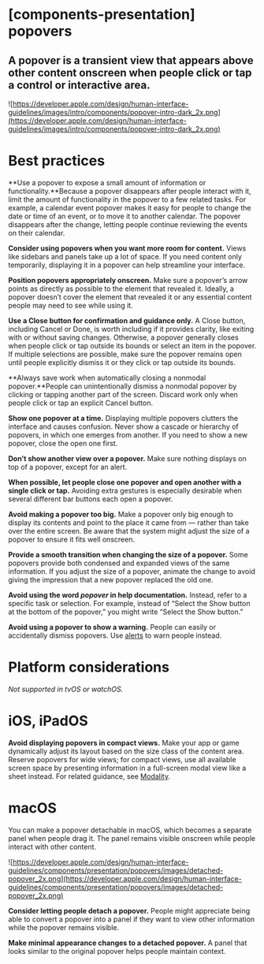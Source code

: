 # **[components-presentation] popovers**

## A popover is a transient view that appears above other content onscreen when people click or tap a control or interactive area.

![https://developer.apple.com/design/human-interface-guidelines/images/intro/components/popover-intro-dark_2x.png](https://developer.apple.com/design/human-interface-guidelines/images/intro/components/popover-intro-dark_2x.png)

# **Best practices**

**Use a popover to expose a small amount of information or functionality.**Because a popover disappears after people interact with it, limit the amount of functionality in the popover to a few related tasks. For example, a calendar event popover makes it easy for people to change the date or time of an event, or to move it to another calendar. The popover disappears after the change, letting people continue reviewing the events on their calendar.

**Consider using popovers when you want more room for content.** Views like sidebars and panels take up a lot of space. If you need content only temporarily, displaying it in a popover can help streamline your interface.

**Position popovers appropriately onscreen.** Make sure a popover’s arrow points as directly as possible to the element that revealed it. Ideally, a popover doesn’t cover the element that revealed it or any essential content people may need to see while using it.

**Use a Close button for confirmation and guidance only.** A Close button, including Cancel or Done, is worth including if it provides clarity, like exiting with or without saving changes. Otherwise, a popover generally closes when people click or tap outside its bounds or select an item in the popover. If multiple selections are possible, make sure the popover remains open until people explicitly dismiss it or they click or tap outside its bounds.

**Always save work when automatically closing a nonmodal popover.**People can unintentionally dismiss a nonmodal popover by clicking or tapping another part of the screen. Discard work only when people click or tap an explicit Cancel button.

**Show one popover at a time.** Displaying multiple popovers clutters the interface and causes confusion. Never show a cascade or hierarchy of popovers, in which one emerges from another. If you need to show a new popover, close the open one first.

**Don’t show another view over a popover.** Make sure nothing displays on top of a popover, except for an alert.

**When possible, let people close one popover and open another with a single click or tap.** Avoiding extra gestures is especially desirable when several different bar buttons each open a popover.

**Avoid making a popover too big.** Make a popover only big enough to display its contents and point to the place it came from — rather than take over the entire screen. Be aware that the system might adjust the size of a popover to ensure it fits well onscreen.

**Provide a smooth transition when changing the size of a popover.** Some popovers provide both condensed and expanded views of the same information. If you adjust the size of a popover, animate the change to avoid giving the impression that a new popover replaced the old one.

**Avoid using the word *popover* in help documentation.** Instead, refer to a specific task or selection. For example, instead of “Select the Show button at the bottom of the popover,” you might write “Select the Show button.”

**Avoid using a popover to show a warning.** People can easily or accidentally dismiss popovers. Use [alerts](https://developer.apple.com/design/human-interface-guidelines/components/presentation/alerts) to warn people instead.

# **Platform considerations**

*Not supported in tvOS or watchOS.*

# **iOS, iPadOS**

**Avoid displaying popovers in compact views.** Make your app or game dynamically adjust its layout based on the size class of the content area. Reserve popovers for wide views; for compact views, use all available screen space by presenting information in a full-screen modal view like a sheet instead. For related guidance, see [Modality](https://developer.apple.com/design/human-interface-guidelines/ios/app-architecture/modality/).

# **macOS**

You can make a popover detachable in macOS, which becomes a separate panel when people drag it. The panel remains visible onscreen while people interact with other content.

![https://developer.apple.com/design/human-interface-guidelines/components/presentation/popovers/images/detached-popover_2x.png](https://developer.apple.com/design/human-interface-guidelines/components/presentation/popovers/images/detached-popover_2x.png)

**Consider letting people detach a popover.** People might appreciate being able to convert a popover into a panel if they want to view other information while the popover remains visible.

**Make minimal appearance changes to a detached popover.** A panel that looks similar to the original popover helps people maintain context.